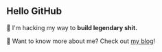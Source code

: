 ## Hello GitHub

🚀 I'm hacking my way to **build legendary shit.**

📌 Want to know more about me? Check out [my blog](https://tapiadot.com)!
